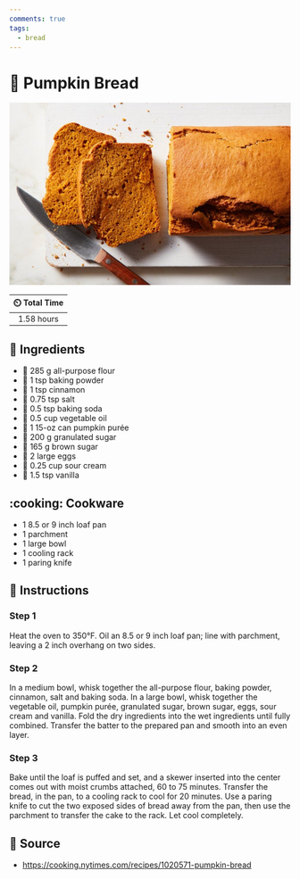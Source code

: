 ```yaml
---
comments: true
tags:
  - bread
---
```

# :jack_o_lantern: Pumpkin Bread

![Pumpkin Bread](../assets/images/pumpkin-bread.jpg)

| :timer_clock: Total Time |
|:-----------------------: |
| 1.58 hours |

## :salt: Ingredients

- :ear_of_rice: 285 g all-purpose flour
- :dash: 1 tsp baking powder
- :custard: 1 tsp cinnamon
- :salt: 0.75 tsp salt
- :cup_with_straw: 0.5 tsp baking soda
- :carrot: 0.5 cup vegetable oil
- :jack_o_lantern: 1 15-oz can pumpkin purée
- :candy: 200 g granulated sugar
- :maple_leaf: 165 g brown sugar
- :egg: 2 large eggs
- :rice: 0.25 cup sour cream
- :icecream: 1.5 tsp vanilla

## :cooking: Cookware

- 1 8.5 or 9 inch loaf pan
- 1 parchment
- 1 large bowl
- 1 cooling rack
- 1 paring knife

## :pencil: Instructions

### Step 1

Heat the oven to 350°F. Oil an 8.5 or 9 inch loaf pan; line with parchment, leaving a 2 inch overhang on two sides.

### Step 2

In a medium bowl, whisk together the all-purpose flour, baking powder, cinnamon, salt and baking soda. In a large bowl,
whisk together the vegetable oil, pumpkin purée, granulated sugar, brown sugar, eggs, sour cream and vanilla. Fold the
dry ingredients into the wet ingredients until fully combined. Transfer the batter to the prepared pan and smooth into
an even layer.

### Step 3

Bake until the loaf is puffed and set, and a skewer inserted into the center comes out with moist crumbs attached, 60 to
75 minutes. Transfer the bread, in the pan, to a cooling rack to cool for 20 minutes. Use a paring knife to cut the two
exposed sides of bread away from the pan, then use the parchment to transfer the cake to the rack. Let cool completely.

## :link: Source

- <https://cooking.nytimes.com/recipes/1020571-pumpkin-bread>
